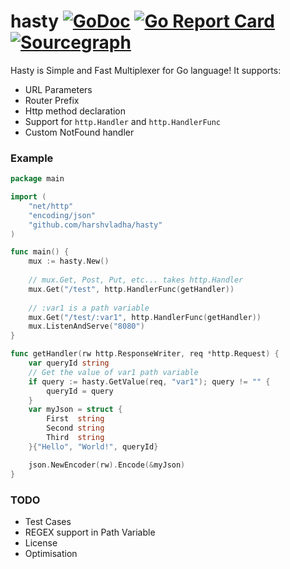 hasty [![GoDoc](https://godoc.org/github.com/harshvladha/hasty?status.png)](http://godoc.org/github.com/harshvladha/hasty) [![Go Report Card](https://goreportcard.com/badge/harshvladha/hasty)](https://goreportcard.com/report/harshvladha/hasty) [![Sourcegraph](https://sourcegraph.com/github.com/harshvladha/hasty/-/badge.svg)](https://sourcegraph.com/github.com/harshvladha/hasty?badge)
=====
Hasty is Simple and Fast Multiplexer for Go language! It supports:
- URL Parameters
- Router Prefix
- Http method declaration
- Support for `http.Handler` and `http.HandlerFunc`
- Custom NotFound handler

### Example
``` go
package main

import (
	"net/http"
	"encoding/json"
	"github.com/harshvladha/hasty"
)

func main() {
	mux := hasty.New()
	
	// mux.Get, Post, Put, etc... takes http.Handler 
	mux.Get("/test", http.HandlerFunc(getHandler))
	
	// :var1 is a path variable
	mux.Get("/test/:var1", http.HandlerFunc(getHandler))
	mux.ListenAndServe("8080")
}

func getHandler(rw http.ResponseWriter, req *http.Request) {
	var queryId string
	// Get the value of var1 path variable
	if query := hasty.GetValue(req, "var1"); query != "" {
		queryId = query
	}
	var myJson = struct {
		First  string
		Second string
		Third  string
	}{"Hello", "World!", queryId}

	json.NewEncoder(rw).Encode(&myJson)
}

```

### TODO
- Test Cases
- REGEX support in Path Variable
- License
- Optimisation
